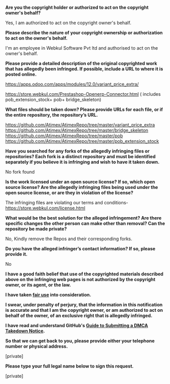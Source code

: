 **Are you the copyright holder or authorized to act on the copyright owner's behalf?**

Yes, I am authorized to act on the copyright owner's behalf.

**Please describe the nature of your copyright ownership or authorization to act on the owner's behalf.**

I'm an employee in Webkul Software Pvt ltd and authorised to act on the owner's behalf.

**Please provide a detailed description of the original copyrighted work that has allegedly been infringed. If possible, include a URL to where it is posted online.**

https://apps.odoo.com/apps/modules/12.0/variant_price_extra/

https://store.webkul.com/Prestashop-Openerp-Connector.html ( includes pob_extension_stock+ pob+ bridge_skeleton)

**What files should be taken down? Please provide URLs for each file, or if the entire repository, the repository’s URL.**

https://github.com/Atimex/AtimexRepo/tree/master/variant_price_extra
https://github.com/Atimex/AtimexRepo/tree/master/bridge_skeleton
https://github.com/Atimex/AtimexRepo/tree/master/pob
https://github.com/Atimex/AtimexRepo/tree/master/pob_extension_stock

**Have you searched for any forks of the allegedly infringing files or repositories? Each fork is a distinct repository and must be identified separately if you believe it is infringing and wish to have it taken down.**

No fork found

**Is the work licensed under an open source license? If so, which open source license? Are the allegedly infringing files being used under the open source license, or are they in violation of the license?**

The infringing files are violating our terms and conditions- https://store.webkul.com/license.html

**What would be the best solution for the alleged infringement? Are there specific changes the other person can make other than removal? Can the repository be made private?**

No, Kindly remove the Repos and their corresponding forks.

**Do you have the alleged infringer’s contact information? If so, please provide it.**

No

**I have a good faith belief that use of the copyrighted materials described above on the infringing web pages is not authorized by the copyright owner, or its agent, or the law.**

**I have taken <a href="https://www.lumendatabase.org/topics/22">fair use</a> into consideration.**

**I swear, under penalty of perjury, that the information in this notification is accurate and that I am the copyright owner, or am authorized to act on behalf of the owner, of an exclusive right that is allegedly infringed.**

**I have read and understand GitHub's <a href="https://help.github.com/articles/guide-to-submitting-a-dmca-takedown-notice/">Guide to Submitting a DMCA Takedown Notice</a>.**

**So that we can get back to you, please provide either your telephone number or physical address.**

[private]  

**Please type your full legal name below to sign this request.**

[private]  
